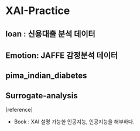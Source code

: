 # XAI-Practice

## loan : 신용대출 분석 데이터

## Emotion: JAFFE 감정분석 데이터

## pima_indian_diabetes

## Surrogate-analysis





[reference]
- Book : XAI 설명 가능한 인공지능, 인공지능을 해부하다.

